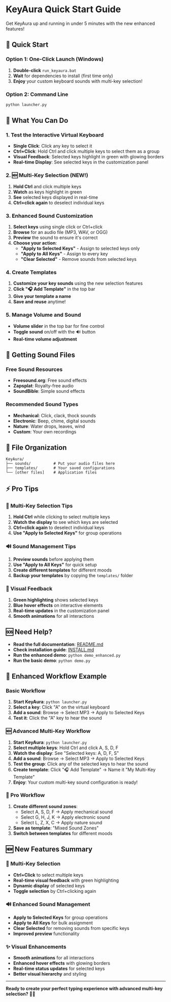 # KeyAura Quick Start Guide

Get KeyAura up and running in under 5 minutes with the new enhanced features!

## 🚀 Quick Start

### Option 1: One-Click Launch (Windows)
1. **Double-click** `run_keyaura.bat`
2. **Wait** for dependencies to install (first time only)
3. **Enjoy** your custom keyboard sounds with multi-key selection!

### Option 2: Command Line
```bash
python launcher.py
```

## 🎯 What You Can Do

### 1. Test the Interactive Virtual Keyboard
- **Single Click**: Click any key to select it
- **Ctrl+Click**: Hold Ctrl and click multiple keys to select them as a group
- **Visual Feedback**: Selected keys highlight in green with glowing borders
- **Real-time Display**: See selected keys in the customization panel

### 2. 🆕 Multi-Key Selection (NEW!)
1. **Hold Ctrl** and click multiple keys
2. **Watch** as keys highlight in green
3. **See** selected keys displayed in real-time
4. **Ctrl+click again** to deselect individual keys

### 3. Enhanced Sound Customization
1. **Select keys** using single click or Ctrl+click
2. **Browse** for an audio file (MP3, WAV, or OGG)
3. **Preview** the sound to ensure it's correct
4. **Choose your action**:
   - **"Apply to Selected Keys"** - Assign to selected keys only
   - **"Apply to All Keys"** - Assign to every key
   - **"Clear Selected"** - Remove sounds from selected keys

### 4. Create Templates
1. **Customize your key sounds** using the new selection features
2. **Click "🎧 Add Template"** in the top bar
3. **Give your template a name**
4. **Save and reuse** anytime!

### 5. Manage Volume and Sound
- **Volume slider** in the top bar for fine control
- **Toggle sound** on/off with the 🔊 button
- **Real-time volume adjustment**

## 🎵 Getting Sound Files

### Free Sound Resources
- **Freesound.org**: Free sound effects
- **Zapsplat**: Royalty-free audio
- **SoundBible**: Simple sound effects

### Recommended Sound Types
- **Mechanical**: Click, clack, thock sounds
- **Electronic**: Beep, chime, digital sounds
- **Nature**: Water drops, leaves, wind
- **Custom**: Your own recordings

## 📁 File Organization

```
KeyAura/
├── sounds/          # Put your audio files here
├── templates/       # Your saved configurations
└── [other files]    # Application files
```

## ⚡ Pro Tips

### 🎯 Multi-Key Selection Tips
1. **Hold Ctrl** while clicking to select multiple keys
2. **Watch the display** to see which keys are selected
3. **Ctrl+click again** to deselect individual keys
4. **Use "Apply to Selected Keys"** for group operations

### 🔊 Sound Management Tips
1. **Preview sounds** before applying them
2. **Use "Apply to All Keys"** for quick setup
3. **Create different templates** for different moods
4. **Backup your templates** by copying the `templates/` folder

### 🎨 Visual Feedback
1. **Green highlighting** shows selected keys
2. **Blue hover effects** on interactive elements
3. **Real-time updates** in the customization panel
4. **Smooth animations** for all interactions

## 🆘 Need Help?

- **Read the full documentation**: [README.md](README.md)
- **Check installation guide**: [INSTALL.md](INSTALL.md)
- **Run the enhanced demo**: `python demo_enhanced.py`
- **Run the basic demo**: `python demo.py`

## 🎹 Enhanced Workflow Example

### Basic Workflow
1. **Start KeyAura**: `python launcher.py`
2. **Select a key**: Click "A" on the virtual keyboard
3. **Add a sound**: Browse → Select MP3 → Apply to Selected Keys
4. **Test it**: Click the "A" key to hear the sound

### 🆕 Advanced Multi-Key Workflow
1. **Start KeyAura**: `python launcher.py`
2. **Select multiple keys**: Hold Ctrl and click A, S, D, F
3. **Watch the display**: See "Selected keys: A, D, F, S"
4. **Add a sound**: Browse → Select MP3 → Apply to Selected Keys
5. **Test the group**: Click any of the selected keys to hear the sound
6. **Create template**: Click "🎧 Add Template" → Name it "My Multi-Key Template"
7. **Enjoy**: Your custom multi-key sound configuration is ready!

### 🎯 Pro Workflow
1. **Create different sound zones**:
   - Select A, S, D, F → Apply mechanical sound
   - Select G, H, J, K → Apply electronic sound
   - Select L, Z, X, C → Apply nature sound
2. **Save as template**: "Mixed Sound Zones"
3. **Switch between templates** for different moods

## 🆕 New Features Summary

### 🎯 Multi-Key Selection
- **Ctrl+Click** to select multiple keys
- **Real-time visual feedback** with green highlighting
- **Dynamic display** of selected keys
- **Toggle selection** by Ctrl+clicking again

### 🔊 Enhanced Sound Management
- **Apply to Selected Keys** for group operations
- **Apply to All Keys** for bulk assignment
- **Clear Selected** for removing sounds from specific keys
- **Improved preview** functionality

### ✨ Visual Enhancements
- **Smooth animations** for all interactions
- **Enhanced hover effects** with glowing borders
- **Real-time status updates** for selected keys
- **Better visual hierarchy** and styling

---

**Ready to create your perfect typing experience with advanced multi-key selection?** 🎹✨ 